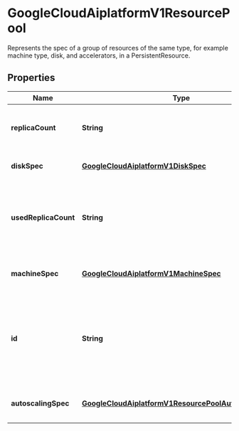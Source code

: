 

# GoogleCloudAiplatformV1ResourcePool

Represents the spec of a group of resources of the same type, for example machine type, disk, and accelerators, in a PersistentResource.

## Properties

| Name | Type | Description | Notes |
|------------ | ------------- | ------------- | -------------|
|**replicaCount** | **String** | Optional. The total number of machines to use for this resource pool. |  [optional] |
|**diskSpec** | [**GoogleCloudAiplatformV1DiskSpec**](GoogleCloudAiplatformV1DiskSpec.md) | Optional. Disk spec for the machine in this node pool. |  [optional] |
|**usedReplicaCount** | **String** | Output only. The number of machines currently in use by training jobs for this resource pool. Will replace idle_replica_count. |  [optional] [readonly] |
|**machineSpec** | [**GoogleCloudAiplatformV1MachineSpec**](GoogleCloudAiplatformV1MachineSpec.md) | Required. Immutable. The specification of a single machine. |  [optional] |
|**id** | **String** | Immutable. The unique ID in a PersistentResource for referring to this resource pool. User can specify it if necessary. Otherwise, it&#39;s generated automatically. |  [optional] |
|**autoscalingSpec** | [**GoogleCloudAiplatformV1ResourcePoolAutoscalingSpec**](GoogleCloudAiplatformV1ResourcePoolAutoscalingSpec.md) | Optional. Optional spec to configure GKE or Ray-on-Vertex autoscaling |  [optional] |



